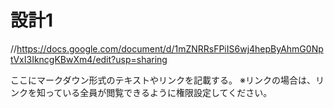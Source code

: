 # 設計1
//https://docs.google.com/document/d/1mZNRRsFPiIS6wj4hepByAhmG0NptVxI3IkncgKBwXm4/edit?usp=sharing

ここにマークダウン形式のテキストやリンクを記載する。
※リンクの場合は、リンクを知っている全員が閲覧できるように権限設定してください。
